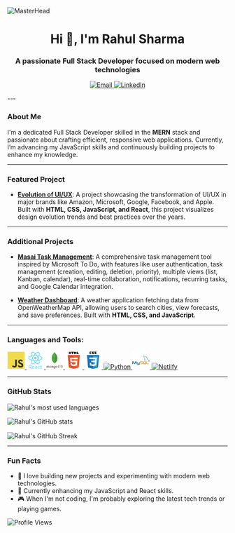 ![MasterHead](https://images.unsplash.com/photo-1621778377959-327d045a0cba?ixlib=rb-4.0.3&ixid=M3wxMjA3fDB8MHxwaG90by1wYWdlfHx8fGVufDB8fHx8fA%3D%3D&auto=format&fit=crop&w=1000&q=80)

<h1 align="center">Hi 👋, I'm Rahul Sharma</h1>
<h3 align="center">A passionate Full Stack Developer focused on modern web technologies</h3>

<p align="center">
  <a href="mailto:rahulsharma243998@gmail.com" target="_blank">
  <img src="https://img.icons8.com/color/48/000000/gmail.png" alt="Email" width="30" height="30"/>
</a> 
  
  <a href="https://www.linkedin.com/in/rahul-sharma-734a2816b/" target="_blank">
    <img src="https://upload.wikimedia.org/wikipedia/commons/8/81/LinkedIn_icon.svg" alt="LinkedIn" width="30" height="30"/>
  </a>
</p>
---

### About Me
I'm a dedicated Full Stack Developer skilled in the **MERN** stack and passionate about crafting efficient, responsive web applications. Currently, I’m advancing my JavaScript skills and continuously building projects to enhance my knowledge.

---

### Featured Project
- **[Evolution of UI/UX](https://github.com/sakshimadne/Design-Discus_013)**: A project showcasing the transformation of UI/UX in major brands like Amazon, Microsoft, Google, Facebook, and Apple. Built with **HTML, CSS, JavaScript, and React**, this project visualizes design evolution trends and best practices over the years.

---

### Additional Projects
- **[Masai Task Management](https://github.com/DishaGupta27/SpaceX-Scripters_003)**: A comprehensive task management tool inspired by Microsoft To Do, with features like user authentication, task management (creation, editing, deletion, priority), multiple views (list, Kanban, calendar), real-time collaboration, notifications, recurring tasks, and Google Calendar integration.

- **[Weather Dashboard]()**: A weather application fetching data from OpenWeatherMap API, allowing users to search cities, view forecasts, and save preferences. Built with **HTML, CSS, and JavaScript**.

---

### Languages and Tools:
<p align="left"> 
  <a href="https://developer.mozilla.org/en-US/docs/Web/JavaScript" target="_blank" rel="noreferrer"> 
    <img src="https://raw.githubusercontent.com/devicons/devicon/master/icons/javascript/javascript-original.svg" alt="JavaScript" width="40" height="40"/> 
  </a> 
  <a href="https://reactjs.org/" target="_blank" rel="noreferrer"> 
    <img src="https://raw.githubusercontent.com/devicons/devicon/master/icons/react/react-original-wordmark.svg" alt="React" width="40" height="40"/> 
  </a> 
  <a href="https://www.mongodb.com/" target="_blank" rel="noreferrer"> 
    <img src="https://raw.githubusercontent.com/devicons/devicon/master/icons/mongodb/mongodb-original-wordmark.svg" alt="MongoDB" width="40" height="40"/> 
  </a> 
  <a href="https://www.w3.org/html/" target="_blank" rel="noreferrer"> 
    <img src="https://raw.githubusercontent.com/devicons/devicon/master/icons/html5/html5-original-wordmark.svg" alt="HTML5" width="40" height="40"/> 
  </a>
  <a href="https://www.w3schools.com/css/" target="_blank" rel="noreferrer"> 
    <img src="https://raw.githubusercontent.com/devicons/devicon/master/icons/css3/css3-original-wordmark.svg" alt="CSS3" width="40" height="40"/> 
  </a> 
  <a href="https://www.python.org/" target="_blank" rel="noreferrer"> 
    <img src="https://cdn.jsdelivr.net/gh/devicons/devicon@latest/icons/python/python-original.svg" alt="Python" width="40" height="40"/> 
  </a>
  <a href="https://www.mysql.com/" target="_blank" rel="noreferrer"> 
    <img src="https://raw.githubusercontent.com/devicons/devicon/master/icons/mysql/mysql-original-wordmark.svg" alt="MySQL" width="40" height="40"/> 
  </a>
  <a href="https://netlify.com/" target="_blank" rel="noreferrer"> 
    <img src="https://www.vectorlogo.zone/logos/netlify/netlify-icon.svg" alt="Netlify" width="40" height="40"/> 
  </a>
</p>

---

### GitHub Stats<p>
  <img align="center" src="https://github-readme-stats.vercel.app/api/top-langs/?username=rahulsharma998&layout=compact" alt="Rahul's most used languages" />
</p>

<p>
  <img align="center" src="https://github-readme-stats.vercel.app/api?username=rahulsharma998&show_icons=true&theme=dark" alt="Rahul's GitHub stats" />
</p>
<p>
  <img align="center" src="https://github-readme-streak-stats.herokuapp.com/?user=rahulsharma998&theme=dark" alt="Rahul's GitHub Streak" />
</p>



---

### Fun Facts
- 🚀 I love building new projects and experimenting with modern web technologies.
- 🌱 Currently enhancing my JavaScript and React skills.
- 🎮 When I'm not coding, I'm probably exploring the latest tech trends or playing games.

<p align="left">
  <img src="https://komarev.com/ghpvc/?username=rahulsharma243998&label=Profile%20views&color=0e75b6&style=flat" alt="Profile Views" />
</p>
